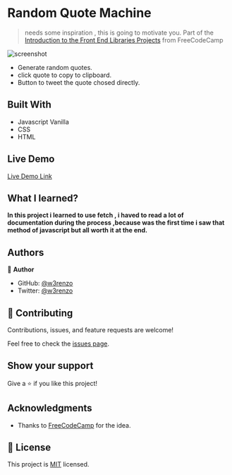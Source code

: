 
# Random Quote Machine

>needs some inspiration , this is going to motivate you.
> Part of the [Introduction to the Front End Libraries Projects](https://www.freecodecamp.org/learn/front-end-libraries/front-end-libraries-projects/) from FreeCodeCamp


![screenshot](https://i.imgur.com/ykNVCMu.gif)

* Generate random quotes.
* click quote to copy to clipboard.
* Button to tweet the quote chosed directly.

## Built With

- Javascript Vanilla
- CSS
- HTML

## Live Demo

[Live Demo Link](https://codepen.io/w3renzo/full/JjKpzwL)


## What I learned?

**In this project i learned to use fetch , i haved to read a lot of documentation during the process ,because was the first time i saw that method of javascript but all worth it at the end.**

## Authors

👤 **Author**

- GitHub: [@w3renzo](https://github.com/w3renzo)
- Twitter: [@w3renzo](https://twitter.com/w3renzo)

## 🤝 Contributing

Contributions, issues, and feature requests are welcome!

Feel free to check the [issues page](issues/).

## Show your support

Give a ⭐️ if you like this project!

## Acknowledgments

- Thanks to [FreeCodeCamp](https://www.freecodecamp.org/learn/front-end-libraries/front-end-libraries-projects/build-a-random-quote-machine) for the idea.

## 📝 License

This project is [MIT](lic.url) licensed.

